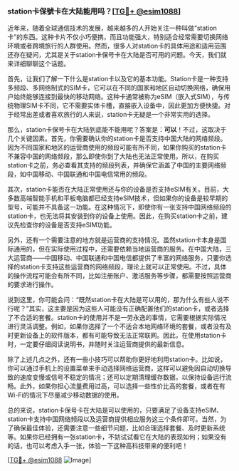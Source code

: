 ### station卡保號卡在大陆能用吗？[[TG💪+ @esim1088](https://t.me/s/esim1088)]

近年来，随着全球通信技术的发展，越来越多的人开始关注一种叫做“station卡”的东西。这种卡片不仅小巧便携，而且功能强大，特别适合经常需要切换网络环境或者跨境旅行的人群使用。然而，很多人对station卡的具体用途和适用范围还存在疑问，尤其是关于station卡保号卡在大陆是否可用的问题。今天，我们就来详细聊聊这个话题。

首先，让我们了解一下什么是station卡以及它的基本功能。Station卡是一种支持多频段、多网络制式的SIM卡，它可以在不同的国家和地区自动切换网络，确保用户始终能够连接到最快的移动网络。这种卡通常被称为eSIM（嵌入式SIM），与传统物理SIM卡不同，它不需要实体卡槽，直接嵌入设备中，因此更加方便快捷。对于经常出差或者喜欢旅行的人来说，station卡无疑是一个非常实用的选择。

那么，station卡保号卡在大陆到底能不能用呢？答案是：**可以**！不过，这取决于几个关键因素。首先，你需要确认你的station卡是否支持中国大陆的网络频段。因为不同国家和地区的运营商使用的频段可能有所不同，如果你购买的station卡不兼容中国的网络频段，那么即使你到了大陆也无法正常使用。所以，在购买station卡之前，务必查看其支持的频段列表，并确保它涵盖了中国的主要网络频段，如中国移动、中国联通和中国电信常用的频段。

其次，station卡能否在大陆正常使用还与你的设备是否支持eSIM有关。目前，大多数高端智能手机和平板电脑都已经支持eSIM技术，但如果你的设备是较早期的型号，可能并不具备这一功能。在这种情况下，即使你有一张支持中国网络频段的station卡，也无法将其安装到你的设备上使用。因此，在购买station卡之前，建议先检查你的设备是否支持eSIM功能。

另外，还有一个需要注意的地方就是运营商的支持情况。虽然station卡本身是国际通用的，但在实际使用过程中，还需要依赖当地运营商的服务。在中国大陆，三大运营商——中国移动、中国联通和中国电信都提供了丰富的网络服务，只要你选择的station卡支持这些运营商的网络频段，理论上就可以正常使用。不过，具体的操作流程可能会有所不同，比如注册账户、激活服务等步骤，都需要按照运营商的要求进行操作。

说到这里，你可能会问：“既然station卡在大陆是可以用的，那为什么有些人说不行呢？”其实，这主要是因为这些人可能没有正确配置他们的station卡，或者选择了不合适的套餐。station卡的使用并不是一劳永逸的事情，它需要根据实际情况进行灵活调整。例如，如果你选择了一个不适合本地网络环境的套餐，或者没有及时更新设备上的软件版本，都有可能导致无法正常联网。因此，在使用station卡时，一定要仔细阅读说明书，并随时关注运营商提供的最新信息。

除了上述几点之外，还有一些小技巧可以帮助你更好地利用station卡。比如说，你可以通过手机上的设置菜单来手动选择网络运营商，这样可以避免因自动切换导致的速度变慢或信号不稳定的情况；还可以定期清理缓存数据，以保持设备运行流畅。此外，如果你担心流量费用过高，可以选择一些性价比高的套餐，或者在有Wi-Fi的情况下尽量减少移动数据的使用。

总的来说，station卡保号卡在大陆是可以使用的，只要满足了设备支持eSIM、station卡支持中国网络频段以及运营商提供相应服务这三个条件即可。当然，为了确保最佳体验，还需要注意一些细节问题，比如合理选择套餐、及时更新系统等。如果你已经拥有一张station卡，不妨试试看它在大陆的表现如何；如果没有的话，也可以考虑入手一张，体验一下这种高科技带来的便利吧！

[[TG💪+ @esim1088](https://t.me/s/esim1088) ![Image](https://i.postimg.cc/4NQfJmqS/Snipaste-2025-05-13-00-14-12.png)]